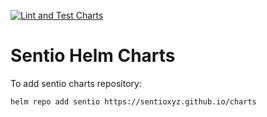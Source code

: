 [![Lint and Test Charts](https://github.com/sentioxyz/charts/actions/workflows/lint-test.yaml/badge.svg)](https://github.com/sentioxyz/charts/actions/workflows/lint-test.yaml)

# Sentio Helm Charts

To add sentio charts repository:

```bash
helm repo add sentio https://sentioxyz.github.io/charts
```

